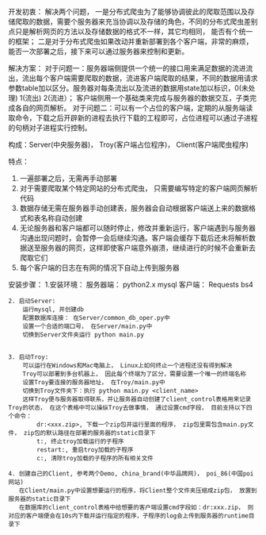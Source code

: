 开发初衷：
解决两个问题， 一是分布式爬虫为了能够协调彼此的爬取范围以及存储爬取的数据，需要个服务器来充当协调以及存储的角色，不同的分布式爬虫差别点只是解析网页的方法以及存储数据的格式不一样，其它均相同， 能否有个统一的框架；
二是对于分布式爬虫如果改动并重新部署到各个客户端，非常的麻烦， 能否一次部署之后，接下来可以通过服务器来控制和更新。

解决方案：
对于问题一：服务器端侧提供一个统一的接口用来满足数据的流进流出，流出每个客户端需要爬取的数据，流进客户端爬取的结果，不同的数据用请求参数table加以区分。服务器对每条流出以及流进的数据用state加以标识，0(未处理) 1(流出) 2(流进）；
客户端侧用一个基础类来完成与服务器的数据交互，子类完成各自的网页解析。
对于问题二：可以有一个占位的客户端，定期的从服务端读取命令，下载之后开辟新的进程去执行下载的工程即可，占位进程可以通过子进程的句柄对子进程实行控制。

构成：Server(中央服务器)， Troy(客户端占位程序)， Client(客户端爬虫程序)

特点：
1. 一遍部署之后，无需再手动部署
2. 对于需要爬取某个特定网站的分布式爬虫， 只需要编写特定的客户端网页解析代码
3. 数据存储无需在服务器手动创建表，服务器会自动根据客户端送上来的数据格式和表名称自动创建
4. 无论服务器和客户端都可以随时停止，修改并重新运行，客户端遇到与服务器沟通出现问题时，会暂停一会后继续沟通。客户端会缓存下载后还未将解析数据送至服务器的网页，这样即使客户端意外崩溃，继续进行的时候不会重新去爬取它们
5. 每个客户端的日志在有网的情况下自动上传到服务器


安装步骤：
    1.安装环境：
        服务器端：
            python2.x
            mysql
        客户端：
            Requests
            bs4


    2. 启动Server:
        运行mysql, 并创建db
        配置数据库连接： 在Server/common_db_oper.py中
        设置一个合适的端口号， 在Server/main.py中
        切换到Server文件夹运行 python main.py


    3. 启动Troy:
        可以运行在Windows和Mac电脑上， Linux上如何终止一个进程还没有得到解决
        Troy可以部署到多台机器上， 因此每个终端为了区分，需要设置一个唯一的终端名称
        设置Troy要连接的服务器地址， 在Troy/main.py中
        切换到Troy文件夹下：执行 python main.py <client_name>
        这样Troy便与服务器取得联系，并让服务器自动创建了client_control表格用来记录Troy的状态， 在这个表格中可以操纵Troy去做事情， 通过设置cmd字段， 目前支持以下四个命令：
            dr:<xxx.zip>, 下载一个zip包并运行里面的程序， zip包里需包含main.py文件， zip包的默认路径在部署的服务器的static目录下
            t:, 终止troy加载运行的子程序
            restart:, 重启troy加载的子程序
            c:, 清除troy加载的子程序的所有相关文件

    4. 创建自己的Client, 参考两个Demo, china_brand(中华品牌网)， poi_86(中国poi网站)
       在Client/main.py中设置想要运行的程序，将Client整个文件夹压缩成zip包， 放置到服务器的static目录下
       在数据库的client_control表格中给想要的客户端设置cmd字段如：dr:xxx.zip， 则对应的客户端便会在10s内下载并运行指定的程序，子程序的log会上传到服务器的runtime目录下
